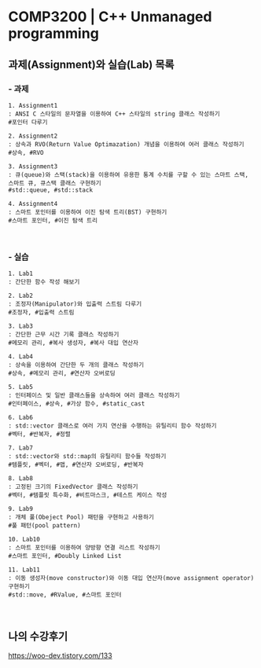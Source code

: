 # COMP3200 | C++ Unmanaged programming

## 과제(Assignment)와 실습(Lab) 목록

### - 과제

```
1. Assignment1   
: ANSI C 스타일의 문자열을 이용하여 C++ 스타일의 string 클래스 작성하기
#포인터 다루기
```

```
2. Assignment2   
: 상속과 RVO(Return Value Optimazation) 개념을 이용하여 여러 클래스 작성하기
#상속, #RVO 
```

```
3. Assignment3   
: 큐(queue)와 스택(stack)을 이용하여 유용한 통계 수치를 구할 수 있는 스마트 스택, 스마트 큐, 큐스택 클래스 구현하기
#std::queue, #std::stack
```


```
4. Assignment4   
: 스마트 포인터를 이용하여 이진 탐색 트리(BST) 구현하기
#스마트 포인터, #이진 탐색 트리
```
<br>

### - 실습
```
1. Lab1   
: 간단한 함수 작성 해보기
```

```
2. Lab2   
: 조정자(Manipulator)와 입출력 스트림 다루기
#조정자, #입출력 스트림
```

```
3. Lab3   
: 간단한 근무 시간 기록 클래스 작성하기 
#메모리 관리, #복사 생성자, #복사 대입 연산자
```

```
4. Lab4   
: 상속을 이용하여 간단한 두 개의 클래스 작성하기
#상속, #메모리 관리, #연산자 오버로딩
```

```
5. Lab5   
: 인터페이스 및 일반 클래스들을 상속하여 여러 클래스 작성하기
#인터페이스, #상속, #가상 함수, #static_cast
```

```
6. Lab6   
: std::vector 클래스로 여러 가지 연산을 수행하는 유틸리티 함수 작성하기
#벡터, #반복자, #정렬
```

```
7. Lab7   
: std::vector와 std::map의 유틸리티 함수들 작성하기
#템플릿, #벡터, #맵, #연산자 오버로딩, #반복자
```

```
8. Lab8   
: 고정된 크기의 FixedVector 클래스 작성하기
#벡터, #템플릿 특수화, #비트마스크, #테스트 케이스 작성
```

```
9. Lab9   
: 개체 풀(Obeject Pool) 패턴을 구현하고 사용하기
#풀 패턴(pool pattern) 
```

```
10. Lab10   
: 스마트 포인터를 이용하여 양방향 연결 리스트 작성하기
#스마트 포인터, #Doubly Linked List
```

```
11. Lab11   
: 이동 생성자(move constructor)와 이동 대입 연산자(move assignment operator) 구현하기
#std::move, #RValue, #스마트 포인터
```
<br>

## 나의 수강후기
https://woo-dev.tistory.com/133

